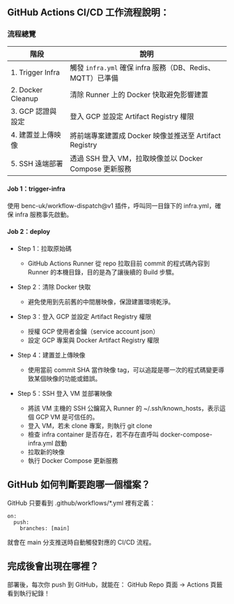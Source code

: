 ## GitHub Actions CI/CD 工作流程說明：

### 流程總覽
| 階段                | 說明                                           |
| ----------------- | -------------------------------------------- |
| 1. Trigger Infra  | 觸發 `infra.yml` 確保 infra 服務（DB、Redis、MQTT）已準備 |
| 2. Docker Cleanup | 清除 Runner 上的 Docker 快取避免影響建置                 |
| 3. GCP 認證與設定      | 登入 GCP 並設定 Artifact Registry 權限              |
| 4. 建置並上傳映像        | 將前端專案建置成 Docker 映像並推送至 Artifact Registry     |
| 5. SSH 遠端部署       | 透過 SSH 登入 VM，拉取映像並以 Docker Compose 更新服務      |

#### Job 1：trigger-infra
使用 benc-uk/workflow-dispatch@v1 插件，呼叫同一目錄下的 infra.yml，確保 infra 服務事先啟動。

#### Job 2：deploy
- Step 1：拉取原始碼
  - GitHub Actions Runner 從 repo 拉取目前 commit 的程式碼內容到 Runner 的本機目錄，目的是為了讓後續的 Build 步驟。


- Step 2：清除 Docker 快取
  - 避免使用到先前舊的中間層映像，保證建置環境乾淨。


- Step 3：登入 GCP 並設定 Artifact Registry 權限
  - 授權 GCP 使用者金鑰（service account json）
  - 設定 GCP 專案與 Docker Artifact Registry 權限


- Step 4：建置並上傳映像
  - 使用當前 commit SHA 當作映像 tag，可以追蹤是哪一次的程式碼變更導致某個映像的功能或錯誤。


- Step 5：SSH 登入 VM 並部署映像
  - 將該 VM 主機的 SSH 公鑰寫入 Runner 的 ~/.ssh/known_hosts，表示這個 GCP VM 是可信任的。
  - 登入 VM，若未 clone 專案，則執行 git clone
  - 檢查 infra container 是否存在，若不存在直呼叫 docker-compose-infra.yml 啟動
  - 拉取新的映像
  - 執行 Docker Compose 更新服務

## GitHub 如何判斷要跑哪一個檔案？
GitHub 只要看到 .github/workflows/*.yml 裡有定義：
```text
on:
  push:
    branches: [main]
```
就會在 main 分支推送時自動觸發對應的 CI/CD 流程。

## 完成後會出現在哪裡？
部署後，每次你 push 到 GitHub，就能在：
GitHub Repo 頁面 → Actions 頁籤看到執行紀錄！


